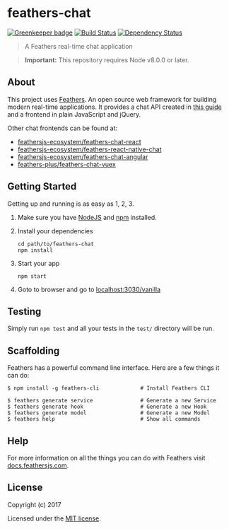 # feathers-chat

[![Greenkeeper badge](https://badges.greenkeeper.io/feathersjs/feathers-chat.svg)](https://greenkeeper.io/)
[![Build Status](https://img.shields.io/travis/feathersjs/feathers-chat/master.svg)](https://travis-ci.org/feathersjs/feathers-chat)
[![Dependency Status](https://img.shields.io/david/feathersjs/feathers-chat.svg)](https://david-dm.org/feathersjs/feathers-chat)

> A Feathers real-time chat application

> __Important:__ This repository requires Node v8.0.0 or later.

## About

This project uses [Feathers](http://feathersjs.com). An open source web framework for building modern real-time applications. It provides a chat API created in [this guide](https://docs.feathersjs.com/guides/chat/readme.html) and a frontend in plain JavaScript and jQuery.

Other chat frontends can be found at:

- [feathersjs-ecosystem/feathers-chat-react](https://github.com/feathersjs-ecosystem/feathers-chat-react)
- [feathersjs-ecosystem/feathers-react-native-chat](https://github.com/feathersjs-ecosystem/feathers-react-native-chat)
- [feathersjs-ecosystem/feathers-chat-angular](https://github.com/feathersjs-ecosystem/feathers-chat-angular)
- [feathers-plus/feathers-chat-vuex](https://github.com/feathers-plus/feathers-chat-vuex)

## Getting Started

Getting up and running is as easy as 1, 2, 3.

1. Make sure you have [NodeJS](https://nodejs.org/) and [npm](https://www.npmjs.com/) installed.
2. Install your dependencies

    ```
    cd path/to/feathers-chat
    npm install
    ```

3. Start your app

    ```
    npm start
    ```

4. Goto to browser and go to [localhost:3030/vanilla](http://localhost:3030/vanilla/)

## Testing

Simply run `npm test` and all your tests in the `test/` directory will be run.

## Scaffolding

Feathers has a powerful command line interface. Here are a few things it can do:

```
$ npm install -g feathers-cli             # Install Feathers CLI

$ feathers generate service               # Generate a new Service
$ feathers generate hook                  # Generate a new Hook
$ feathers generate model                 # Generate a new Model
$ feathers help                           # Show all commands
```

## Help

For more information on all the things you can do with Feathers visit [docs.feathersjs.com](http://docs.feathersjs.com).

## License

Copyright (c) 2017

Licensed under the [MIT license](LICENSE).
